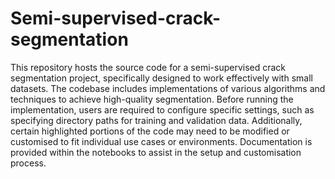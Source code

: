 # Semi-supervised-crack-segmentation
This repository hosts the source code for a semi-supervised crack segmentation project, specifically designed to work effectively with small datasets. The codebase includes implementations of various algorithms and techniques to achieve high-quality segmentation. Before running the implementation, users are required to configure specific settings, such as specifying directory paths for training and validation data. Additionally, certain highlighted portions of the code may need to be modified or customised to fit individual use cases or environments. Documentation is provided within the notebooks to assist in the setup and customisation process. 
